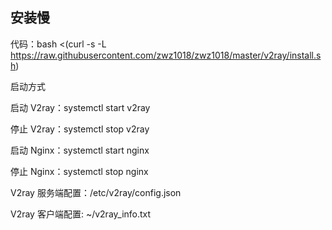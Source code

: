 ## 安装慢
代码：bash <(curl -s -L https://raw.githubusercontent.com/zwz1018/zwz1018/master/v2ray/install.sh)
 
 启动方式

 启动 V2ray：systemctl start v2ray

 停止 V2ray：systemctl stop v2ray


 启动 Nginx：systemctl start nginx


 停止 Nginx：systemctl stop nginx


 V2ray 服务端配置：/etc/v2ray/config.json


 V2ray 客户端配置: ~/v2ray_info.txt
